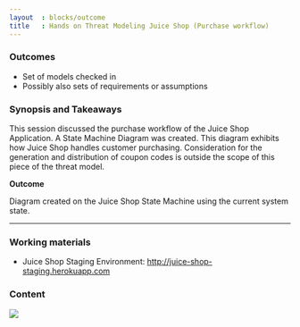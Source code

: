 ```yaml
---
layout  : blocks/outcome
title   : Hands on Threat Modeling Juice Shop (Purchase workflow)
---
```



### Outcomes

- Set of models checked in  
- Possibly also sets of requirements or assumptions

### Synopsis and Takeaways

This session discussed the purchase workflow of the Juice Shop Application. A State Machine Diagram was created. This diagram exhibits how Juice Shop handles customer purchasing. Consideration for the generation and distribution of coupon codes is outside the scope of this piece of the threat model.

**Outcome**

Diagram created on the Juice Shop State Machine using the current system state.

--- 

### Working materials

* Juice Shop Staging Environment: <http://juice-shop-staging.herokuapp.com>

### Content

[![](https://raw.githubusercontent.com/OWASP/owasp-summit-2017/master/Working-Sessions/Threat-Model/whiteboard-photos/PM-3-Picture-1.jpg)](https://raw.githubusercontent.com/OWASP/owasp-summit-2017/master/Working-Sessions/Threat-Model/whiteboard-photos/PM-3-Picture-1.jpg)


